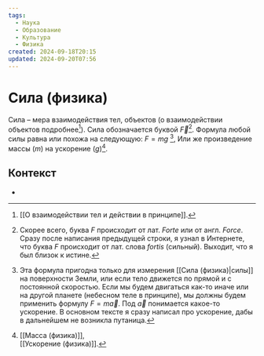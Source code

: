 ```yaml
---
tags:
  - Наука
  - Образование
  - Культура
  - Физика
created: 2024-09-18T20:15
updated: 2024-09-20T07:56
---
```

# Сила (физика)
Сила – мера взаимодействия тел, объектов (о взаимодействии объектов подробнее[^1]). 
Сила обозначается буквой $\overrightarrow{F}$[^3]. 
Формула любой силы равна или похожа на следующую:
$F = mg$  [^2], 
Или же произведение массы ($m$) на ускорение ($g$)[^4].


## Контекст
- 


[^1]: [[О взаимодействии тел и действии в принципе]].
[^2]: Эта формула пригодна только для измерения [[Сила (физика)|силы]] на поверхности Земли, или если тело движется по прямой и с постоянной скоростью. Если мы будем двигаться как-то иначе или на другой планете (небесном теле в принципе), мы должны будем применить формулу $F=m\overrightarrow{a}$. Под $\overrightarrow{a}$ понимается какое-то ускорение. В основном тексте я сразу написал про ускорение, дабы в дальнейшем не возникла путаница.
[^3]: Скорее всего, буква $F$ происходит от лат. *Forte* или от англ. *Force*. 
Сразу после написания предыдущей строки, я узнал в Интернете, что буква $F$ происходит от лат. слова *fortis* (сильный). Выходит, что я был близок к истине.
[^4]: [[Масса (физика)]],  
  [[Ускорение (физика)]].

